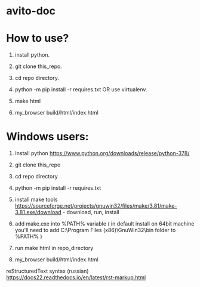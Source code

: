 # avito-doc

How to use?
=================

1. install python.

2. git clone this_repo.

3. cd repo directory.

4. python -m pip install -r requires.txt OR use virtualenv.

5. make html

6. my_browser build/html/index.html

Windows users:
========================

1. Install python https://www.python.org/downloads/release/python-378/

2. git clone this_repo

3. cd repo directory

4. python -m pip install -r requires.txt

5. install make tools https://sourceforge.net/projects/gnuwin32/files/make/3.81/make-3.81.exe/download  - download, run, install

6. add make.exe into %PATH% variable ( in default install on 64bit machine you'll need to add C:\Program Files (x86)\GnuWin32\bin folder to %PATH% )

7. run make html in repo_directory

8. my_browser build/html/index.html


reStructuredText syntax (russian)
	<https://docs22.readthedocs.io/en/latest/rst-markup.html>